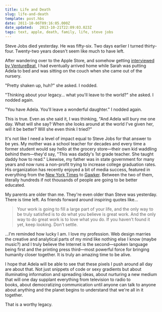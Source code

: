 ```yaml
---
title: Life and Death
slug: life-and-death
template: post.hbs
date: 2011-10-06T09:16:05.000Z
date_updated:   2013-10-21T22:09:03.023Z
tags: text, apple, death, family, life, steve jobs
---
```


Steve Jobs died yesterday. He was fifty-six. Two days earlier I turned thirty-four. Twenty-two years doesn't seem like much to have left.

<!--more-->After wandering over to the Apple Store, and somehow getting <a href="http://venturebeat.com/2011/10/05/apple-fans-remember-steve-jobs/">interviewed by VentureBeat,</a> I had eventually arrived home while Sarah was putting Adela to bed and was sitting on the couch when she came out of the nursery.

"Pretty shaken up, huh?" she asked. I nodded.

"Thinking about your legacy... what you'll leave to the world?" she asked. I nodded again.

"You have Adela. You'll leave a wonderful daughter." I nodded again.

This is true. Even as she said it, I was thinking, "And Adela will bury me one day. What will she say? When she looks around at the world I've given her, will it be better? Will she even think I tried?"

It's not like I need a level of impact equal to Steve Jobs for that answer to be yes. My mother was a school teacher for decades and every time a former student would say hello at the grocery store—their own kid waddling behind them—they'd say, "This was daddy's 1st grade teacher. She taught daddy how to read." Likewise, my father was in state government for many years and now runs a non-profit trying to increase college graduation rates. His organization has recently enjoyed a bit of media success, featured in everything from the <a href="http://www.nytimes.com/2011/09/27/education/27remediation.html">New York Times</a> to <a href="http://gawker.com/5844224/most-college-students-are-part-time-and-none-of-them-graduate">Gawker</a>. Between the two of them, literally hundreds if not thousands of people are going to be better educated.

My parents are older than me. They're even older than Steve was yesterday. There is time left. As friends forward around inspiring quotes like...
<blockquote>Your work is going to fill a large part of your life, and the only way to be truly satisfied is to do what you believe is great work. And the only way to do great work is to love what you do. If you haven't found it yet, keep looking. Don't settle.</blockquote>
...I'm reminded how lucky I am. I love my profession. Web design marries the creative and analytical parts of my mind like nothing else I know (maybe music?) and I truly believe the Internet is the second—spoken language being first and the printing press third—most powerful force for bringing humanity closer together. It is truly an amazing time to be alive.

I hope that Adela will be able to see that these pixels I push around all day are about that. Not just snippets of code or sexy gradients but about illuminating information and spreading ideas, about nurturing a new medium that will one day supplant everything from television to radio to books, about democratizing communication until anyone can talk to anyone about anything and the planet begins to understand that we're all in it together.

That is a worthy legacy.
